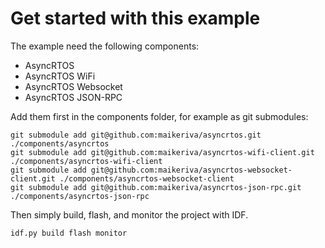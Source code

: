 # Get started with this example

The example need the following components:

- AsyncRTOS
- AsyncRTOS WiFi
- AsyncRTOS Websocket
- AsyncRTOS JSON-RPC

Add them first in the components folder, for example as git submodules:

```
git submodule add git@github.com:maikeriva/asyncrtos.git ./components/asyncrtos
git submodule add git@github.com:maikeriva/asyncrtos-wifi-client.git ./components/asyncrtos-wifi-client
git submodule add git@github.com:maikeriva/asyncrtos-websocket-client.git ./components/asyncrtos-websocket-client
git submodule add git@github.com:maikeriva/asyncrtos-json-rpc.git ./components/asyncrtos-json-rpc
```

Then simply build, flash, and monitor the project with IDF.

```
idf.py build flash monitor
```
